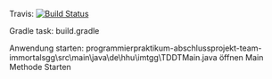 Travis:
[![Build Status](https://travis-ci.org/ProPra16/programmierpraktikum-abschlussprojekt-team-immortalsgg.svg?branch=master)](https://travis-ci.org/ProPra16/programmierpraktikum-abschlussprojekt-team-immortalsgg.svg?branch=master)

Gradle task: build.gradle

Anwendung starten: 
programmierpraktikum-abschlussprojekt-team-immortalsgg\src\main\java\de\hhu\imtgg\TDDTMain.java öffnen
Main Methode Starten
